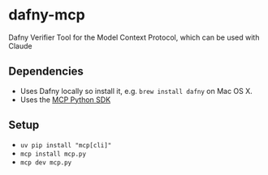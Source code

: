 # dafny-mcp
Dafny Verifier Tool for the Model Context Protocol, which can be used with Claude

## Dependencies

- Uses Dafny locally so install it, e.g. `brew install dafny` on Mac OS X.
- Uses the [MCP Python SDK](https://github.com/modelcontextprotocol/python-sdk)


## Setup

- `uv pip install "mcp[cli]"`
- `mcp install mcp.py`
- `mcp dev mcp.py`
